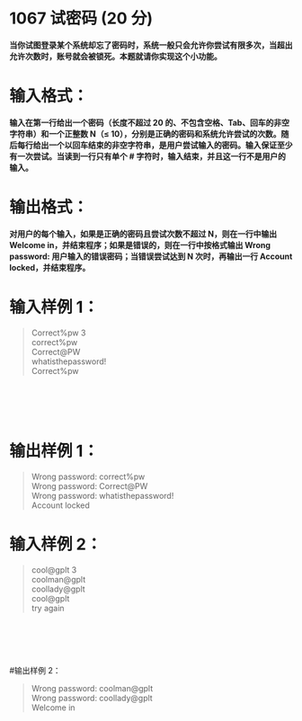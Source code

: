 # 1067 试密码 (20 分)

__当你试图登录某个系统却忘了密码时，系统一般只会允许你尝试有限多次，当超出允许次数时，账号就会被锁死。本题就请你实现这个小功能。__
# 输入格式：

__输入在第一行给出一个密码（长度不超过 20 的、不包含空格、Tab、回车的非空字符串）和一个正整数 N（≤ 10），分别是正确的密码和系统允许尝试的次数。随后每行给出一个以回车结束的非空字符串，是用户尝试输入的密码。输入保证至少有一次尝试。当读到一行只有单个 # 字符时，输入结束，并且这一行不是用户的输入。__
# 输出格式：

__对用户的每个输入，如果是正确的密码且尝试次数不超过 N，则在一行中输出 Welcome in，并结束程序；如果是错误的，则在一行中按格式输出 Wrong password: 用户输入的错误密码；当错误尝试达到 N 次时，再输出一行 Account locked，并结束程序。__
# 输入样例 1：

> Correct%pw 3 <br />
correct%pw <br />
Correct@PW <br />
whatisthepassword! <br />
Correct%pw <br />
# <br />

# 输出样例 1：

> Wrong password: correct%pw <br />
Wrong password: Correct@PW <br />
Wrong password: whatisthepassword! <br />
Account locked <br />

# 输入样例 2：

> cool@gplt 3 <br />
coolman@gplt <br />
coollady@gplt <br />
cool@gplt <br />
try again <br />
# <br />

#输出样例 2：

> Wrong password: coolman@gplt <br />
Wrong password: coollady@gplt <br />
Welcome in <br />


